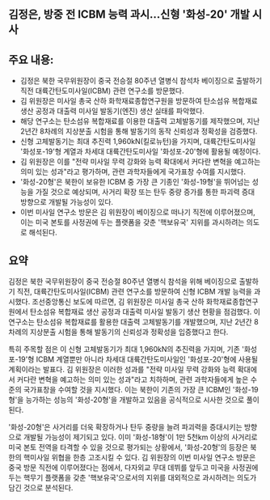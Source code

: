 ## 김정은, 방중 전 ICBM 능력 과시…신형 '화성-20' 개발 시사

## 주요 내용:
*   김정은 북한 국무위원장이 중국 전승절 80주년 열병식 참석차 베이징으로 출발하기 직전 대륙간탄도미사일(ICBM) 관련 연구소를 방문했다.
*   김 위원장은 미사일 총국 산하 화학재료종합연구원을 방문하여 탄소섬유 복합재료 생산 공정과 대출력 미사일 발동기(엔진) 생산 실태를 파악했다.
*   해당 연구소는 탄소섬유 복합재료를 이용한 대출력 고체발동기를 제작했으며, 지난 2년간 8차례의 지상분출 시험을 통해 발동기의 동작 신뢰성과 정확성을 검증했다.
*   신형 고체발동기는 최대 추진력 1,960kN(킬로뉴턴)을 가지며, 대륙간탄도미사일 '화성포-19'형 계열과 차세대 대륙간탄도미사일 '화성포-20'형에 활용될 예정이다.
*   김 위원장은 이를 "전략 미사일 무력 강화와 능력 확대에서 커다란 변혁을 예고하는 의미 있는 성과"라고 평가하며, 관련 과학자들에게 국가표창 수여를 지시했다.
*   '화성-20형'은 북한이 보유한 ICBM 중 가장 큰 기종인 '화성-19형'을 뛰어넘는 성능을 가질 것으로 예상되며, 사거리 확장 또는 탄두 중량 증가를 통한 파괴력 증대 방향으로 개발될 가능성이 있다.
*   이번 미사일 연구소 방문은 김 위원장이 베이징으로 떠나기 직전에 이루어졌으며, 이는 미국 본토를 사정권에 두는 플랫폼을 갖춘 '핵보유국' 지위를 과시하려는 의도로 해석된다.

## 요약

김정은 북한 국무위원장이 중국 전승절 80주년 열병식 참석을 위해 베이징으로 출발하기 직전, 대륙간탄도미사일(ICBM) 관련 연구소를 방문하여 신형 ICBM 개발 능력을 과시했다. 조선중앙통신 보도에 따르면, 김 위원장은 미사일 총국 산하 화학재료종합연구원에서 탄소섬유 복합재료 생산 공정과 대출력 미사일 발동기 생산 현황을 점검했다. 이 연구소는 탄소섬유 복합재료를 활용한 대출력 고체발동기를 개발했으며, 지난 2년간 8차례의 지상분출 시험을 통해 발동기의 신뢰성과 정확성을 입증했다고 한다.

특히 주목할 점은 이 신형 고체발동기가 최대 1,960kN의 추진력을 가지며, 기존 '화성포-19'형 ICBM 계열뿐만 아니라 차세대 대륙간탄도미사일인 '화성포-20'형에 사용될 계획이라는 발표다. 김 위원장은 이러한 성과를 "전략 미사일 무력 강화와 능력 확대에서 커다란 변혁을 예고하는 의미 있는 성과"라고 치하하며, 관련 과학자들에게 높은 수준의 국가표창을 수여할 것을 지시했다. 이는 북한이 기존의 가장 큰 ICBM인 '화성-19형'을 능가하는 성능의 '화성-20형'을 개발하고 있음을 공식적으로 시사한 것으로 풀이된다.

'화성-20형'은 사거리를 더욱 확장하거나 탄두 중량을 늘려 파괴력을 증대시키는 방향으로 개발될 가능성이 제기되고 있다. 이미 '화성-18형'이 1만 5천km 이상의 사거리로 미국 본토 전역을 타격할 수 있을 것으로 평가되는 상황에서, '화성-20형'의 등장은 북한의 핵미사일 위협을 한층 고조시킬 수 있다. 김 위원장의 이번 미사일 연구소 방문은 중국 방문 직전에 이루어졌다는 점에서, 다자외교 무대 데뷔를 앞두고 미국을 사정권에 두는 핵무기 플랫폼을 갖춘 '핵보유국'으로서의 지위를 대외적으로 과시하려는 의도가 담긴 것으로 분석된다.